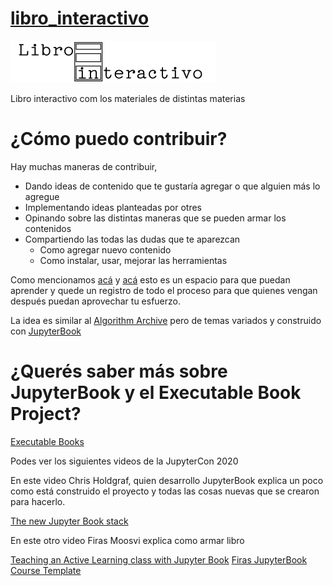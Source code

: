 # [libro_interactivo](https://simplexsample.github.io/libro_interactivo/)
[![libro_interactivo](libro_interactivo.png)](https://simplexsample.github.io/libro_interactivo/)

Libro interactivo com los materiales de distintas materias


# ¿Cómo puedo contribuir?

Hay muchas maneras de contribuir,

- Dando ideas de contenido que te gustaría agregar o que alguien más lo agregue
- Implementando ideas planteadas por otres
- Opinando sobre las distintas maneras que se pueden armar los contenidos
- Compartiendo las todas las dudas que te aparezcan
    - Como agregar nuevo contenido
    - Como instalar, usar, mejorar las herramientas

Como mencionamos [acá](https://github.com/simplexsample#algunos-puntos-que-queremos-trabajar)
y [acá](https://simplexsample.github.io/libro_interactivo/introduccion.html#) esto es un espacio para que puedan aprender y quede un registro de todo el proceso para que quienes vengan después puedan aprovechar tu esfuerzo.


La idea es similar al [Algorithm Archive](https://www.algorithm-archive.org/) pero de temas variados y construido con [JupyterBook](https://jupyterbook.org/)

# ¿Querés saber más sobre JupyterBook y el Executable Book Project?

[Executable Books](https://executablebooks.org/en/latest/)

Podes ver los siguientes videos de la JupyterCon 2020

En este video Chris Holdgraf, quien desarrollo JupyterBook explica un poco como está construido el proyecto y todas las cosas nuevas que se crearon para hacerlo.

[The new Jupyter Book stack](https://www.youtube.com/watch?v=2Z7wDaYt53Y)


En este otro video Firas Moosvi explica como armar libro 

[Teaching an Active Learning class with Jupyter Book](https://www.youtube.com/watch?v=NpDvldMLynk)
[Firas JupyterBook Course Template](https://github.com/firasm/jupyterbook_course_template)